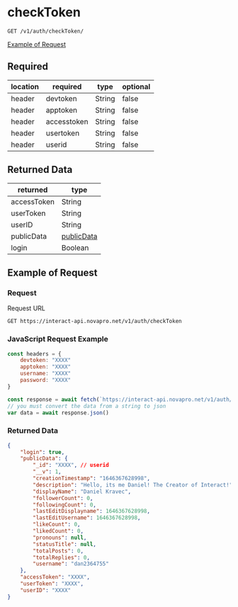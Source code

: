 # checkToken

``GET /v1/auth/checkToken/``

[Example of Request](#example-of-request)

## Required
| location | required | type | optional |
| -- | -- | -- | -- |
| header | devtoken | String | false |
| header | apptoken | String | false |
| header | accesstoken | String | false |
| header | usertoken | String | false |
| header | userid | String | false |

## Returned Data
| returned | type | 
| -- | -- |
| accessToken | String |
| userToken | String |
| userID | String |
| publicData | [publicData](../../schemas/interactUserSchema.md) | 
| login | Boolean | 


## Example of Request
### Request
Request URL

``GET https://interact-api.novapro.net/v1/auth/checkToken``
### JavaScript Request Example
```js
const headers = {
    devtoken: "XXXX"
    apptoken: "XXXX"
    username: "XXXX"
    password: "XXXX"
}

const response = await fetch(`https://interact-api.novapro.net/v1/auth/checkToken`, { method: 'GET', headers})
// you must convert the data from a string to json
var data = await response.json() 
```
### Returned Data
``` JSON
{
	"login": true,
	"publicData": {
		"_id": "XXXX", // userid
		"__v": 1,
		"creationTimestamp": "1646367628998",
		"description": "Hello, its me Daniel! The Creator of Interact!",
		"displayName": "Daniel Kravec",
		"followerCount": 0,
		"followingCount": 0,
		"lastEditDisplayname": 1646367628998,
		"lastEditUsername": 1646367628998,
		"likeCount": 0,
		"likedCount": 0,
		"pronouns": null,
		"statusTitle": null,
		"totalPosts": 0,
		"totalReplies": 0,
		"username": "dan2364755"
	},
	"accessToken": "XXXX",
	"userToken": "XXXX",
	"userID": "XXXX"
}
```